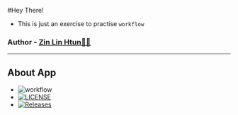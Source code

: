 #Hey There!
- This is just an exercise to practise `workflow`

### Author - [Zin Lin Htun👨🏻](https://github.com/zin-lin)

<hr/>

## About App

- ![workflow](https://github.com/zin-lin/TheWorld/actions/workflows/main.yml/badge.svg)
- [![LICENSE](https://img.shields.io/github/license/zin-lin/sem.svg?style=flat-square)](https://github.com/zin-lin/sem/blob/master/LICENSE)
- [![Releases](https://img.shields.io/github/release/zin-lin/sem/all.svg?style=flat-square)](https://github.com/zin-lin/sem/releases)